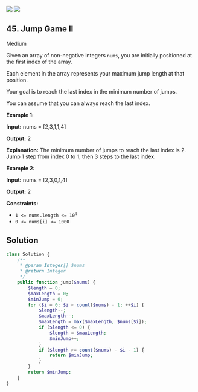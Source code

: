 [![](https://img.shields.io/github/stars/javadev/LeetCode-in-All?label=Stars&style=flat-square)](https://github.com/javadev/LeetCode-in-All)
[![](https://img.shields.io/github/forks/javadev/LeetCode-in-All?label=Fork%20me%20on%20GitHub%20&style=flat-square)](https://github.com/javadev/LeetCode-in-All/fork)

## 45\. Jump Game II

Medium

Given an array of non-negative integers `nums`, you are initially positioned at the first index of the array.

Each element in the array represents your maximum jump length at that position.

Your goal is to reach the last index in the minimum number of jumps.

You can assume that you can always reach the last index.

**Example 1:**

**Input:** nums = [2,3,1,1,4]

**Output:** 2

**Explanation:** The minimum number of jumps to reach the last index is 2. Jump 1 step from index 0 to 1, then 3 steps to the last index. 

**Example 2:**

**Input:** nums = [2,3,0,1,4]

**Output:** 2 

**Constraints:**

*   <code>1 <= nums.length <= 10<sup>4</sup></code>
*   `0 <= nums[i] <= 1000`

## Solution

```php
class Solution {
    /**
     * @param Integer[] $nums
     * @return Integer
     */
    public function jump($nums) {
        $length = 0;
        $maxLength = 0;
        $minJump = 0;
        for ($i = 0; $i < count($nums) - 1; ++$i) {
            $length--;
            $maxLength--;
            $maxLength = max($maxLength, $nums[$i]);
            if ($length <= 0) {
                $length = $maxLength;
                $minJump++;
            }
            if ($length >= count($nums) - $i - 1) {
                return $minJump;
            }
        }
        return $minJump;
    }
}
```